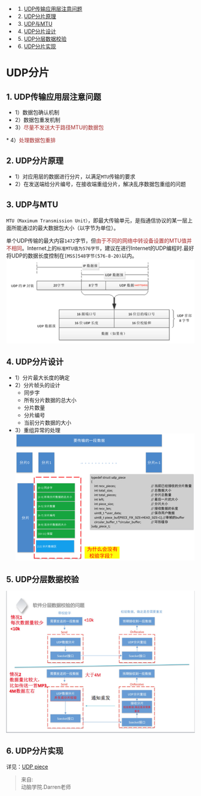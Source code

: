 <!-- vscode-markdown-toc -->
* 1. [UDP传输应用层注意问题](#UDP)
* 2. [UDP分片原理](#UDP-1)
* 3. [UDP与MTU](#UDPMTU)
* 4. [UDP分片设计](#UDP-1)
* 5. [UDP分层数据校验](#UDP-1)
* 6. [UDP分片实现](#UDP-1)

<!-- vscode-markdown-toc-config
	numbering=true
	autoSave=true
	/vscode-markdown-toc-config -->
<!-- /vscode-markdown-toc -->
# UDP分片

##  1. <a name='UDP'></a>UDP传输应用层注意问题
* 1）数据包确认机制
* 2）数据包重发机制
* 3）<font color=#A52A2A>尽量不发送大于路径MTU的数据包
</font>
* 4）<font color=#A52A2A >处理数据包重排</font>

##  2. <a name='UDP-1'></a>UDP分片原理
* 1）对应用层的数据进行分片，以满足`MTU`传输的要求
* 2）在发送端给分片编号，在接收端重组分片，解决乱序数据包重组的问题
##  3. <a name='UDPMTU'></a>UDP与MTU
`MTU（Maximum Transmission Unit）`，即最大传输单元，是指通信协议的某一层上面所能通过的最大数据包大小（以字节为单位）。

单个UDP传输的最大内容`1472`字节，但<font color=#A52A2A>由于不同的网络中转设备设置的MTU值并不相同</font>。Internet上的`标准MTU值为576字节`，建议在进行Internet的UDP编程时.最好将UDP的数据长度控制在`[MSS]548字节(576-8-20)`以内。
![UDP之MTU与MSS](images/UDP之MTU与MSS.png)

##  4. <a name='UDP-1'></a>UDP分片设计

* 1）分片最大长度的确定
* 2）分片帧头的设计
    - 同步字
    - 所有分片数据的总大小
    - 分片数量
    - 分片编号
    - 当前分片数据的大小
* 3）重组异常的处理
![UDP之MTU与MSS](images/UDP分片机制设计.png)
##  5. <a name='UDP-1'></a>UDP分层数据校验
![UDP分层数据校验](images/UDP分层数据校验.png)

##  6. <a name='UDP-1'></a>UDP分片实现
详见：[UDP piece](https://github.com/Jevstein/dnpractice/tree/master/course/udp/udp-piece)


> 来自:  
> 动脑学院.Darren老师